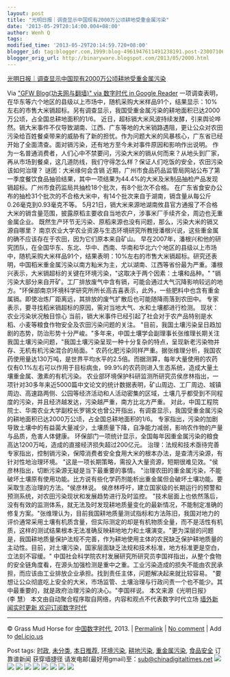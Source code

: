 ```yaml
---
layout: post
title: "光明日报｜调查显示中国现有2000万公顷耕地受重金属污染"
date: '2013-05-29T20:14:00.004+08:00'
author: Wenh Q
tags:
modified_time: '2013-05-29T20:14:59.720+08:00'
blogger_id: tag:blogger.com,1999:blog-4961947611491238191.post-2300710633239452818
blogger_orig_url: http://binaryware.blogspot.com/2013/05/2000.html
---
```

[光明日报｜调查显示中国现有2000万公顷耕地受重金属污染](http://feedproxy.google.com/~r/chinagfwblog/~3/9Mv9DGQ-Iec/)

Via ["GFW Blog(功夫网与翻墙)" via 数字时代 in Google
Reader](https://www.blogger.com/blogger.g?blogID=4961947611491238191)
一项调查表明，在华东等六个地区的县级以上市场中，随机采购大米样品91个，结果显示：10%左右的市售大米镉超标。另有调查显示，我国受重金属污染的耕地面积已达2000万公顷，占全国总耕地面积的1/6。
近日，超标镉大米风波持续发酵，引来舆论哗然。镉大米事件不仅导致湖南、江西、广东等地的大米销路遇阻，更让公众对农田污染给百姓餐桌带来的威胁有了新的担忧。作为问题大米的风暴核心，广东省已经开始了全面清查。面对镉污染，还有地方至今未对事件原因和影响作出说明。
作为一名普通消费者，人们心中不禁要问，污染大米的镉从何而来？从地头到厂家，再从市场到餐桌，这几道防线，我们守得怎么样？保证人们吃饭的安全，农田污染该如何治理？
谜团：大米缘何会含镉
近期，广州市食品药品监管局网站公布了第一季度餐饮食品抽验结果，其中一项结果为44.4%的大米及米制品抽检产品发现镉超标。广州市食药监局共抽检18个批次，有8个批次不合格。
在广东省食安办公布的抽检31个批次的不合格大米中，有14个批次来自于湖南，镉含量从每公斤0.26毫克到0.93毫克不等。
5月21日，镉大米来源地湖南攸县官方通报了不合格大米的镉含量范围，披露原稻主要收自当地农户，涉事米厂手续齐全，周边也无重金属企业。
既然生产环节无污染、原稻来源也没有问题，那么，污染大米的镉又源自哪里？
南京农业大学农业资源与生态环境研究所教授潘根兴说，这些重金属的确不应该存在于农田，因为它们原本来自矿山。
早在2007年，潘根兴和他的研究团队，在全国华东、东北、华中、西南、华南和华北六个地区的县级以上市场中，随机采购大米样品91个，结果表明：10%左右的市售大米镉超标。研究还表明，中国稻米重金属污染以南方籼米为主，尤以湖南、江西等省份最为严重。潘根兴表示，大米镉超标的关键在环境污染，"这取决于两个因素：土壤和品种。"
"镉污染大部分来自开矿。工厂排放废气中含有镉，可能会通过大气沉降影响较远的地方。"环保部南京环境科学研究所所长高吉喜表示，此外，一些肥料中也含有重金属镉。即使冶炼厂距离远，其排放的废气扩散后也可能随降雨落到农田中。
专家表示，要寻找稻米镉超标的原因，需对当地大气、水和土壤都进行检测。
现状：农业污染状况触目惊心
当前，镉大米事件已经引起了社会对于农产品特别是水稻、小麦等粮食作物安全及农田污染问题的关注。
"目前，我国土壤污染呈日趋加剧的态势，防治形势十分严峻。"多年来，中国土壤学会副理事长张维理长期关注我国土壤污染问题，"我国土壤污染呈现一种十分复杂的特点，呈现新老污染物并存、无机有机污染混合的局面。"
农药化肥污染同样严重。据张维理分析，我国农药使用量达130万吨，是世界平均水平的2.5倍。而据测算，每年大量使用的农药仅有0.1%左右可以作用于目标病虫，99.9%的农药则进入生态系统，造成大量土壤重金属、激素的有机污染。
农业部环境保护科研监测所研究员侯彦林指出，一项针对30多年来近5000篇中文论文的统计数据表明，矿山周边、工厂周边、城镇周边、高速路两侧、公园等经济活动和人活动密集的区域，土壤几乎都受到不同程度的污染，并且经济越发达，污染越严重，南方比北方严重。
对此，中国工程院院士、华南农业大学副校长罗锡文也曾公开指出，有调查显示，我国受重金属污染的耕地面积已达2000万公顷，占全国总耕地面积的1/6。
专家指出，污染的加剧导致土壤中的有益菌大量减少，土壤质量下降，自净能力减弱，影响农作物的产量与品质，危害人体健康。
环保部门一项统计显示，全国每年因重金属污染的粮食高达1200万吨，造成的直接经济损失超过200亿元。
治理：法规和技术亟待完善
专家指出，控制镉污染，保障消费者安全食用大米的根本办法，是查清污染源，有针对性地治理环境。
"这是一项长期策略，需投入大量资源，短期很难见效。"侯彦林指出，切断污染源无疑是当下最重要的事情。
"治理农田的重金属污染，不能破坏土壤原有使用功能。比方说有些化学药剂能析出重金属但会破坏土壤功能。要采取生态治理的方法。"侯彦林说。
侯彦林呼吁，建立国家级的长期运行的预警和预测系统，对农田污染现状和发展趋势进行及时监控。
"技术层面上也依然落后，没有有效的监测体系，就无法及时发现耕地质量变化的最新情况，不能制定准确的修复方案。"张维理认为，目前我国耕地质量测试指标和方法陈旧，我国对地力的评价通常采用土壤有机质含量，但实际测定的却是有机物质全量，而不是活性有机质，这样的测试结果根本无法准确反映耕地地力和土壤演变。"更为深层的问题是，我国耕地质量保护法规不完善，作为耕地使用主体的农民缺乏保护耕地质量的主动性。目前，对土壤污染，国家层面缺乏法规和技术标准，地方标准更是空白，立法刻不容缓。"
中国社会科学院农村发展研究所研究员李国祥指出，从整个食物的安全链角度看，在源头加强检测是重中之重。工业污染造成的损失不能由农民承担，而应该由工业排放企业承担。找到责任主体，问题解决起来就比较容易。
"要想让公众彻底吃上安全的大米，市场监管、土壤治理与行政问责一个也不能少。其中最重要的，就是政府治理污染的决心。"李国祥说。
本文来源《光明日报》(李 慧）
本文由自动聚合程序取自网络，内容和观点不代表数字时代立场
[墙外新闻实时更新 欢迎订阅数字时代](http://eepurl.com/mstlf)


* * * * *

© Grass Mud Horse for
[中国数字时代](https://kexueshangwang.info/chinese), 2013. |
[Permalink](https://kexueshangwang.info/chinese/2013/05/%E7%99%BD%E8%A1%AC%E8%A1%AB-%E8%B0%83%E6%9F%A5%E6%98%BE%E7%A4%BA%E4%B8%AD%E5%9B%BD%E7%8E%B0%E6%9C%892000%E4%B8%87%E5%85%AC%E9%A1%B7%E8%80%95%E5%9C%B0%E5%8F%97%E9%87%8D%E9%87%91%E5%B1%9E%E6%B1%A1/)
| [No
comment](https://kexueshangwang.info/chinese/2013/05/%E7%99%BD%E8%A1%AC%E8%A1%AB-%E8%B0%83%E6%9F%A5%E6%98%BE%E7%A4%BA%E4%B8%AD%E5%9B%BD%E7%8E%B0%E6%9C%892000%E4%B8%87%E5%85%AC%E9%A1%B7%E8%80%95%E5%9C%B0%E5%8F%97%E9%87%8D%E9%87%91%E5%B1%9E%E6%B1%A1/#comments)
| Add to
[del.icio.us](http://del.icio.us/post?url=https://kexueshangwang.info/chinese/2013/05/%E7%99%BD%E8%A1%AC%E8%A1%AB-%E8%B0%83%E6%9F%A5%E6%98%BE%E7%A4%BA%E4%B8%AD%E5%9B%BD%E7%8E%B0%E6%9C%892000%E4%B8%87%E5%85%AC%E9%A1%B7%E8%80%95%E5%9C%B0%E5%8F%97%E9%87%8D%E9%87%91%E5%B1%9E%E6%B1%A1/&title=%E5%85%89%E6%98%8E%E6%97%A5%E6%8A%A5%EF%BD%9C%E8%B0%83%E6%9F%A5%E6%98%BE%E7%A4%BA%E4%B8%AD%E5%9B%BD%E7%8E%B0%E6%9C%892000%E4%B8%87%E5%85%AC%E9%A1%B7%E8%80%95%E5%9C%B0%E5%8F%97%E9%87%8D%E9%87%91%E5%B1%9E%E6%B1%A1%E6%9F%93)

 Post tags:
[时政](https://kexueshangwang.info/chinese/tag/%E6%97%B6%E6%94%BF/?category=19168),
[未分类](https://kexueshangwang.info/chinese/tag/%E6%9C%AA%E5%88%86%E7%B1%BB/?category=19168),
[本日推荐](https://kexueshangwang.info/chinese/tag/%E6%9C%AC%E6%97%A5%E6%8E%A8%E8%8D%90/?category=19168),
[环境污染](https://kexueshangwang.info/chinese/tag/%E7%8E%AF%E5%A2%83%E6%B1%A1%E6%9F%93/?category=19168),
[耕地污染](https://kexueshangwang.info/chinese/tag/%E8%80%95%E5%9C%B0%E6%B1%A1%E6%9F%93/?category=19168),
[重金属污染](https://kexueshangwang.info/chinese/tag/%E9%87%8D%E9%87%91%E5%B1%9E%E6%B1%A1%E6%9F%93/?category=19168),
[食品安全](https://kexueshangwang.info/chinese/tag/%E9%A3%9F%E5%93%81%E5%AE%89%E5%85%A8/?category=19168)
 订靠谱新闻 获穿墙捷径
请发电邮(最好用gmail)至：sub@chinadigitaltimes.net
[![](http://feeds.feedburner.com/~ff/chinagfwblog?d=yIl2AUoC8zA)](http://feeds.feedburner.com/~ff/chinagfwblog?a=9Mv9DGQ-Iec:Cip-auU_fhs:yIl2AUoC8zA)
[![](http://feeds.feedburner.com/~ff/chinagfwblog?i=9Mv9DGQ-Iec:Cip-auU_fhs:-BTjWOF_DHI)](http://feeds.feedburner.com/~ff/chinagfwblog?a=9Mv9DGQ-Iec:Cip-auU_fhs:-BTjWOF_DHI)
[![](http://feeds.feedburner.com/~ff/chinagfwblog?i=9Mv9DGQ-Iec:Cip-auU_fhs:F7zBnMyn0Lo)](http://feeds.feedburner.com/~ff/chinagfwblog?a=9Mv9DGQ-Iec:Cip-auU_fhs:F7zBnMyn0Lo)
[![](http://feeds.feedburner.com/~ff/chinagfwblog?i=9Mv9DGQ-Iec:Cip-auU_fhs:V_sGLiPBpWU)](http://feeds.feedburner.com/~ff/chinagfwblog?a=9Mv9DGQ-Iec:Cip-auU_fhs:V_sGLiPBpWU)
[![](http://feeds.feedburner.com/~ff/chinagfwblog?d=qj6IDK7rITs)](http://feeds.feedburner.com/~ff/chinagfwblog?a=9Mv9DGQ-Iec:Cip-auU_fhs:qj6IDK7rITs)
[![](http://feeds.feedburner.com/~ff/chinagfwblog?d=l6gmwiTKsz0)](http://feeds.f%20%20%20eedburner.com/~ff/chinagfwblog?a=9Mv9DGQ-Iec:Cip-auU_fhs:l6gmwiTKsz0)
[![](http://feeds.feedburner.com/~ff/chinagfwblog?i=9Mv9DGQ-Iec:Cip-auU_fhs:gIN9vFwOqvQ)](http://feeds.feedburner.com/~ff/chinagfwblog?a=9Mv9DGQ-Iec:Cip-auU_fhs:gIN9vFwOqvQ)
[![](http://feeds.feedburner.com/~ff/chinagfwblog?d=TzevzKxY174)](http://feeds.feedburner.com/~ff/chinagfwblog?a=9Mv9DGQ-Iec:Cip-auU_fhs:TzevzKxY174)
![](http://feeds.feedburner.com/~r/chinagfwblog/~4/9Mv9DGQ-Iec)
